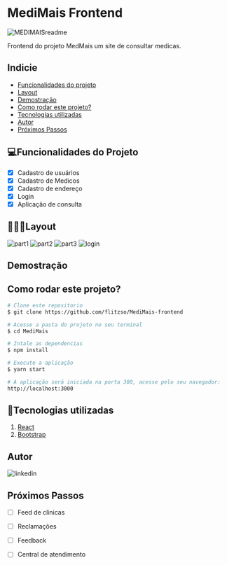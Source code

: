 # MediMais Frontend #
![MEDIMAISreadme](https://github.com/flitzso/MediMais-frontend/assets/106411702/57643052-a104-44af-83db-9220bdce72d0)

Frontend do projeto MedMais um site de consultar medicas.

## Indicie 
- <a href="#funcionalidades">Funcionalidades do projeto</a>
- <a href="#layout">Layout</a>
- <a href="#demostracao">Demostração</a>
- <a href="#rodar">Como rodar este projeto?</a>
- <a href="#tecnologias-utilizadas">Tecnologias utilizadas</a>
- <a href="#autor">Autor</a>
- <a href="#passos">Próximos Passos</a>

## 💻Funcionalidades do Projeto 

- [x] Cadastro de usuários
- [x] Cadastro de Medicos
- [x] Cadastro de endereço
- [x] Login
- [x] Aplicação de consulta

## 👨🏻‍💻Layout 
![part1](https://github.com/flitzso/MediMais-frontend/assets/106411702/86abffd8-4eb1-4e1c-ac27-acec93a69b67)
![part2](https://github.com/flitzso/MediMais-frontend/assets/106411702/d3a065a8-4919-4edd-8f1d-6a07d417a53b)
![part3](https://github.com/flitzso/MediMais-frontend/assets/106411702/d472aabc-5bc8-47f1-9bb3-a74034396ed4)
![login](https://github.com/flitzso/MediMais-frontend/assets/106411702/709c3a41-2cbd-4661-99f6-4a57b9222f18)


## Demostração ##


## Como rodar este projeto? 

```bash
# Clone este repositorio
$ git clone https://github.com/flitzso/MediMais-frontend

# Acesse a pasta do projeto no seu terminal
$ cd MediMais

# Intale as dependencias 
$ npm install

# Execute a aplicação
$ yarn start

# A aplicação será iniciada na porta 300, acesse pelo seu navegador:
http://localhost:3000
```
## 🔧Tecnologias utilizadas
1. [React](https://react.dev/)
2. [Bootstrap](https://getbootstrap.com/)
## Autor
![linkedin](https://github.com/flitzso/MediMais-frontend/assets/106411702/8a8c24e2-b8d6-4347-8724-9b7b79d38c91)

## Próximos Passos 

- [ ] Feed de clinicas 
- [ ] Reclamações
- [ ] Feedback 
- [ ] Central de atendimento

